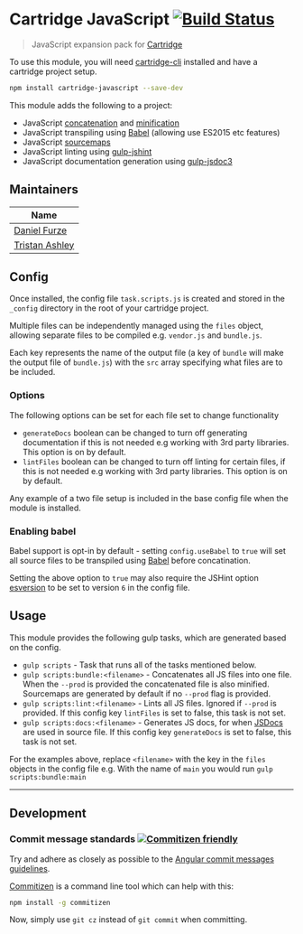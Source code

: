 # Cartridge JavaScript [![Build Status](https://travis-ci.org/cartridge/cartridge-javascript.svg?branch=master)](https://travis-ci.org/cartridge/cartridge-javascript)

> JavaScript expansion pack for [Cartridge](https://github.com/cartridge/cartridge)

To use this module, you will need [cartridge-cli](https://github.com/cartridge/cartridge-cli) installed and have a cartridge project setup.

```sh
npm install cartridge-javascript --save-dev
```

This module adds the following to a project:

* JavaScript [concatenation](https://github.com/contra/gulp-concat) and [minification](https://github.com/terinjokes/gulp-uglify)
* JavaScript transpiling using [Babel](https://babeljs.io/) (allowing use ES2015 etc features)
* JavaScript [sourcemaps](https://github.com/floridoo/gulp-sourcemaps)
* JavaScript linting using [gulp-jshint](https://github.com/spalger/gulp-jshint)
* JavaScript documentation generation using [gulp-jsdoc3](https://github.com/mlucool/gulp-jsdoc3)

## Maintainers

| Name          |                   
| ------------- |
| [Daniel Furze](https://github.com/furzeface)  
| [Tristan Ashley](https://github.com/tawashley)

## Config

Once installed, the config file `task.scripts.js` is created and stored in the `_config` directory in the root of your cartridge project.

Multiple files can be independently managed using the `files` object, allowing separate files to be compiled e.g. `vendor.js` and `bundle.js`.

Each key represents the name of the output file (a key of `bundle` will make the output file of `bundle.js`) with the `src` array specifying what files are to be included.

### Options
The following options can be set for each file set to change functionality

* `generateDocs` boolean can be changed to turn off generating documentation if this is not needed e.g working with 3rd party libraries. This option is on by default.
* `lintFiles` boolean can be changed to turn off linting for certain files, if this is not needed e.g working with 3rd party libraries. This option is on by default.

Any example of a two file setup is included in the base config file when the module is installed.

### Enabling babel

Babel support is opt-in by default - setting `config.useBabel` to `true` will set all source files to be transpiled using [Babel](https://babeljs.io/ "Babel Homepage") before concatination.

Setting the above option to `true` may also require the JSHint option [esversion](http://jshint.com/docs/options/#esversion) to be set to version `6` in the config file.

## Usage

This module provides the following gulp tasks, which are generated based on the config.

* `gulp scripts` - Task that runs all of the tasks mentioned below.
* `gulp scripts:bundle:<filename>` - Concatenates all JS files into one file. When the `--prod` is provided the concatenated file is also minified. Sourcemaps are generated by default if no `--prod` flag is provided.
* `gulp scripts:lint:<filename>` - Lints all JS files. Ignored if `--prod` is provided. If this config key `lintFiles` is set to false, this task is not set.
* `gulp scripts:docs:<filename>` - Generates JS docs, for when [JSDocs](http://usejsdoc.org/) are used in source file. If this config key `generateDocs` is set to false, this task is not set.

For the examples above, replace `<filename>` with the key in the `files` objects in the config file e.g. With the name of `main` you would run `gulp scripts:bundle:main`

* * *

## Development
### Commit message standards [![Commitizen friendly](https://img.shields.io/badge/commitizen-friendly-brightgreen.svg)](http://commitizen.github.io/cz-cli/)
Try and adhere as closely as possible to the [Angular commit messages guidelines](https://github.com/angular/angular.js/blob/master/CONTRIBUTING.md#-git-commit-guidelines).

[Commitizen](https://github.com/commitizen/cz-cli) is a command line tool which can help with this:
```sh
npm install -g commitizen
```
Now, simply use `git cz` instead of `git commit` when committing.
